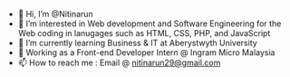 - 👋 Hi, I’m @Nitinarun
- 👀 I’m interested in Web development and Software Engineering for the Web coding in lanugages such as HTML, CSS, PHP, and JavaScript
- 🌱 I’m currently learning Business & IT at Aberystwyth University
- 💞️ Working as a Front-end Developer Intern @ Ingram Micro Malaysia
- 📫 How to reach me : Email @ nitinarun29@gmail.com

<!---
Nitinarun/Nitinarun is a ✨ special ✨ repository because its `README.md` (this file) appears on your GitHub profile.
You can click the Preview link to take a look at your changes.
--->
